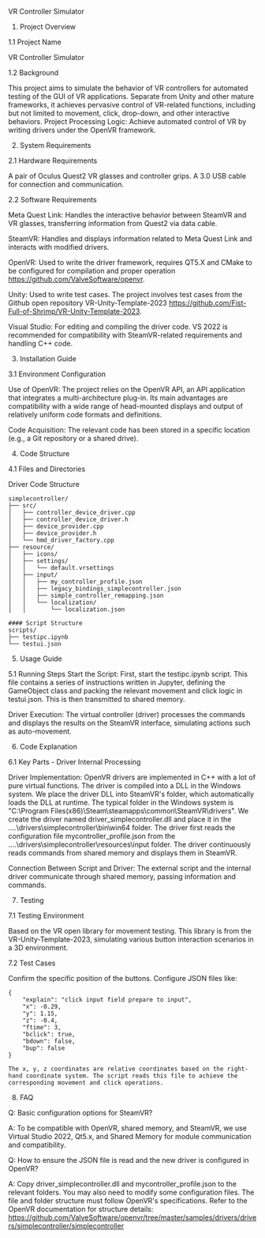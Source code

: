 VR Controller Simulator

1. Project Overview
   
1.1 Project Name

VR Controller Simulator

1.2 Background

This project aims to simulate the behavior of VR controllers for automated testing of the GUI of VR applications.
Separate from Unity and other mature frameworks, it achieves pervasive control of VR-related functions, including but not limited to movement, click, drop-down, and other interactive behaviors.
Project Processing Logic: Achieve automated control of VR by writing drivers under the OpenVR framework.

2. System Requirements
   
2.1 Hardware Requirements

A pair of Oculus Quest2 VR glasses and controller grips.
A 3.0 USB cable for connection and communication.

2.2 Software Requirements

Meta Quest Link: Handles the interactive behavior between SteamVR and VR glasses, transferring information from Quest2 via data cable.

SteamVR: Handles and displays information related to Meta Quest Link and interacts with modified drivers.

OpenVR: Used to write the driver framework, requires QT5.X and CMake to be configured for compilation and proper operation https://github.com/ValveSoftware/openvr.

Unity: Used to write test cases. The project involves test cases from the Github open repository VR-Unity-Template-2023 https://github.com/Fist-Full-of-Shrimp/VR-Unity-Template-2023.

Visual Studio: For editing and compiling the driver code. VS 2022 is recommended for compatibility with SteamVR-related requirements and handling C++ code.

3. Installation Guide
   
3.1 Environment Configuration

Use of OpenVR: The project relies on the OpenVR API, an API application that integrates a multi-architecture plug-in. Its main advantages are compatibility with a wide range of head-mounted displays and output of relatively uniform code formats and definitions.

Code Acquisition: The relevant code has been stored in a specific location (e.g., a Git repository or a shared drive).

4. Code Structure
   
4.1 Files and Directories
   
Driver Code Structure

```
simplecontroller/
├── src/
│   ├── controller_device_driver.cpp
│   ├── controller_device_driver.h
│   ├── device_provider.cpp
│   ├── device_provider.h
│   └── hmd_driver_factory.cpp
├── resource/
│   ├── icons/
│   ├── settings/
│   │   └── default.vrsettings
│   ├── input/
│   │   ├── my_controller_profile.json
│   │   ├── legacy_bindings_simplecontroller.json
│   │   ├── simple_controller_remapping.json
│   │   └── localization/
│   │       └── localization.json

#### Script Structure
scripts/
├── testipc.ipynb
└── testui.json
```

5. Usage Guide

5.1 Running Steps
Start the Script: First, start the testipc.ipynb script. This file contains a series of instructions written in Jupyter, defining the GameObject class and packing the relevant movement and click logic in testui.json. This is then transmitted to shared memory.

Driver Execution: The virtual controller (driver) processes the commands and displays the results on the SteamVR interface, simulating actions such as auto-movement.

6. Code Explanation

6.1 Key Parts - Driver Internal Processing

Driver Implementation: OpenVR drivers are implemented in C++ with a lot of pure virtual functions. The driver is compiled into a DLL in the Windows system. We place the driver DLL into SteamVR's folder, which automatically loads the DLL at runtime. The typical folder in the Windows system is "C:\Program Files(x86)\Steam\steamapps\common\SteamVR\drivers". We create the driver named driver_simplecontroller.dll and place it in the ....\drivers\simplecontroller\bin\win64 folder. The driver first reads the configuration file mycontroller_profile.json from the ....\drivers\simplecontroller\resources\input folder. The driver continuously reads commands from shared memory and displays them in SteamVR.

Connection Between Script and Driver: The external script and the internal driver communicate through shared memory, passing information and commands.

7. Testing
   
7.1 Testing Environment

Based on the VR open library for movement testing. This library is from the VR-Unity-Template-2023, simulating various button interaction scenarios in a 3D environment.

7.2 Test Cases

Confirm the specific position of the buttons.
Configure JSON files like:
```
{
    "explain": "click input field prepare to input",
    "x": -0.29,
    "y": 1.15,
    "z": -0.4,
    "ftime": 3,
    "bclick": true,
    "bdown": false,
    "bup": false
}

The x, y, z coordinates are relative coordinates based on the right-hand coordinate system. The script reads this file to achieve the corresponding movement and click operations.
```

8. FAQ

Q: Basic configuration options for SteamVR?

A: To be compatible with OpenVR, shared memory, and SteamVR, we use Virtual Studio 2022, Qt5.x, and Shared Memory for module communication and compatibility.

Q: How to ensure the JSON file is read and the new driver is configured in OpenVR?

A: Copy driver_simplecontroller.dll and mycontroller_profile.json to the relevant folders. You may also need to modify some configuration files. The file and folder structure must follow OpenVR's specifications. Refer to the OpenVR documentation for structure details: https://github.com/ValveSoftware/openvr/tree/master/samples/drivers/drivers/simplecontroller/simplecontroller

